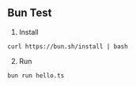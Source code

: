 ## Bun Test

1. Install

```
curl https://bun.sh/install | bash
```

2. Run

```
bun run hello.ts
```
